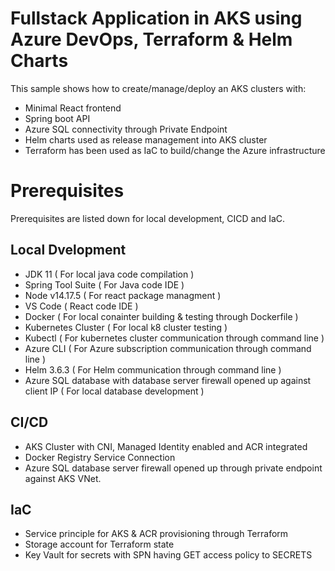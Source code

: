 
# Fullstack Application in AKS using Azure DevOps, Terraform & Helm Charts
This sample shows how to create/manage/deploy an AKS clusters with:
- Minimal React frontend 
- Spring boot API
- Azure SQL connectivity through Private Endpoint
- Helm charts used as release management into AKS cluster
- Terraform has been used as IaC to build/change the Azure infrastructure

# Prerequisites
Prerequisites are listed down for local development, CICD and IaC.

##  Local Dvelopment
- JDK 11 ( For local java code compilation )
- Spring Tool Suite ( For Java code IDE )
- Node v14.17.5 ( For react package managment )
- VS Code ( React code IDE )
- Docker ( For local conainter building & testing through Dockerfile )
- Kubernetes Cluster ( For local k8 cluster testing )
- Kubectl ( For kubernetes cluster communication through command line )
- Azure CLI ( For Azure subscription communication through command line )
- Helm 3.6.3 ( For Helm communication through command line )
- Azure SQL database with database server firewall opened up against client IP ( For local database development )

## CI/CD 
- AKS Cluster with CNI, Managed Identity enabled and ACR integrated
- Docker Registry Service Connection
- Azure SQL database server firewall opened up through private endpoint against AKS VNet.

## IaC
- Service principle for AKS & ACR provisioning through Terraform
- Storage account for Terraform state
- Key Vault for secrets with SPN having GET access policy to SECRETS
